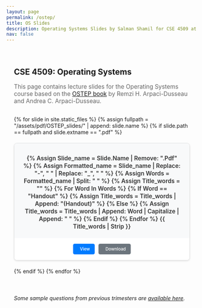 ```yaml
---
layout: page
permalink: /ostep/
title: OS Slides
description: Operating Systems Slides by Salman Shamil for CSE 4509 at UIU.
nav: false
---
```


<div class="ostep-container">
  <h2>CSE 4509: Operating Systems</h2>
  <p class="description">
    This page contains lecture slides for the Operating Systems course based on the 
    <a href="https://pages.cs.wisc.edu/~remzi/OSTEP/" target="_blank">OSTEP book</a> by Remzi H. Arpaci-Dusseau and Andrea C. Arpaci-Dusseau.
  </p>

  <div class="slides-grid">
    {% for slide in site.static_files %}
      {% assign fullpath = "/assets/pdf/OSTEP_slides/" | append: slide.name %}
      {% if slide.path == fullpath and slide.extname == ".pdf" %}
        <div class="slide-card">
          <div class="slide-preview">
            <a href="{{ slide.path | relative_url }}" target="_blank" class="slide-link">
              <div class="pdf-icon">
                <i class="fas fa-file-pdf"></i>
              </div>
              <div class="slide-title">
                {% assign slide_name = slide.name | remove: ".pdf" %}
                {% assign formatted_name = slide_name | replace: "-", " " | replace: "_", " " %}
                {% assign words = formatted_name | split: " " %}
                {% assign title_words = "" %}
                {% for word in words %}
                  {% if word == "handout" %}
                    {% assign title_words = title_words | append: "(Handout)" %}
                  {% else %}
                    {% assign title_words = title_words | append: word | capitalize | append: " " %}
                  {% endif %}
                {% endfor %}
                {{ title_words | strip }}
              </div>
            </a>
          </div>
          <div class="slide-actions">
            <a href="{{ slide.path | relative_url }}" target="_blank" class="btn btn-primary btn-sm">
              <i class="fas fa-eye"></i> View
            </a>
            <a href="{{ slide.path | relative_url }}" download class="btn btn-secondary btn-sm">
              <i class="fas fa-download"></i> Download
            </a>
          </div>
        </div>
      {% endif %}
    {% endfor %}
  </div>

  <h6>
    <br><br>
    Some sample questions from previous trimesters are <a href="https://drive.google.com/drive/folders/1omUQj0Yhltbl0pKHLdfxGRjhhHKgHVK3?usp=sharing" target="_blank">available here</a>.
  </h6>
</div>

<style>
/* Hide navigation bar on this page */
#navbar {
  display: none !important;
}

/* Adjust body padding since navbar is hidden */
body {
  padding-top: 0 !important;
}

/* Adjust container margin */
.container.mt-5 {
  margin-top: 2rem !important;
}

.ostep-container {
  max-width: 1000px;
  margin: 0 auto;
  padding: 20px;
}

.description {
  font-size: 1.1em;
  margin-bottom: 30px;
  color: #666;
}

.slides-grid {
  display: grid;
  grid-template-columns: repeat(auto-fill, minmax(280px, 1fr));
  gap: 20px;
  margin-top: 30px;
}

.slide-card {
  background: #fff;
  border: 1px solid #e0e0e0;
  border-radius: 8px;
  overflow: hidden;
  box-shadow: 0 2px 4px rgba(0,0,0,0.1);
  transition: transform 0.2s, box-shadow 0.2s;
}

.slide-card:hover {
  transform: translateY(-2px);
  box-shadow: 0 4px 8px rgba(0,0,0,0.15);
}

.slide-preview {
  padding: 20px;
  text-align: center;
  background: #f8f9fa;
  min-height: 120px;
  display: flex;
  flex-direction: column;
  justify-content: center;
}

.slide-link {
  text-decoration: none;
  color: inherit;
}

.pdf-icon {
  font-size: 3em;
  color: #dc3545;
  margin-bottom: 10px;
}

.slide-title {
  font-weight: 600;
  font-size: 1.1em;
  color: #333;
  line-height: 1.3;
  text-transform: capitalize;
}

.slide-actions {
  padding: 15px;
  background: #fff;
  display: flex;
  gap: 10px;
  justify-content: center;
}

.btn {
  display: inline-flex;
  align-items: center;
  gap: 5px;
  padding: 8px 16px;
  border-radius: 4px;
  text-decoration: none;
  font-size: 0.9em;
  font-weight: 500;
  transition: background-color 0.2s;
}

.btn-primary {
  background-color: #007bff;
  color: white;
  border: 1px solid #007bff;
}

.btn-primary:hover {
  background-color: #0056b3;
  border-color: #0056b3;
  color: white;
  text-decoration: none;
}

.btn-secondary {
  background-color: #6c757d;
  color: white;
  border: 1px solid #6c757d;
}

.btn-secondary:hover {
  background-color: #545b62;
  border-color: #545b62;
  color: white;
  text-decoration: none;
}

.btn-sm {
  padding: 6px 12px;
  font-size: 0.8em;
}

/* Dark mode support */
[data-theme="dark"] .slide-card {
  background: #2d2d2d;
  border-color: #444;
}

[data-theme="dark"] .slide-preview {
  background: #333;
}

[data-theme="dark"] .slide-title {
  color: #fff;
}

[data-theme="dark"] .description {
  color: #ccc;
}

[data-theme="dark"] .slide-actions {
  background: #2d2d2d;
}

/* Responsive design */
@media (max-width: 768px) {
  .slides-grid {
    grid-template-columns: 1fr;
  }
  
  .slide-actions {
    flex-direction: column;
  }
  
  .btn {
    width: 100%;
    justify-content: center;
  }
}
</style>
